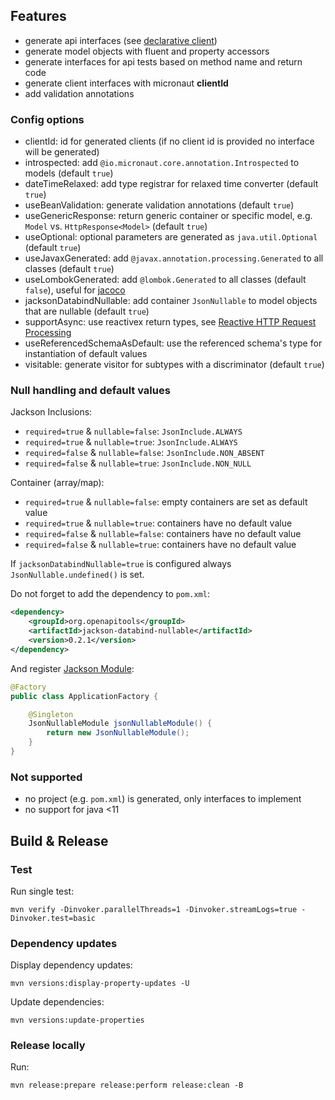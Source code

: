 ## Features

 * generate api interfaces (see [declarative client](https://docs.micronaut.io/2.4.2/guide/index.html#clientAnnotation))
 * generate model objects with fluent and property accessors
 * generate interfaces for api tests based on method name and return code
 * generate client interfaces with micronaut **clientId**
 * add validation annotations

### Config options

 * clientId: id for generated clients (if no client id is provided no interface will be generated)
 * introspected: add `@io.micronaut.core.annotation.Introspected` to models (default `true`)
 * dateTimeRelaxed: add type registrar for relaxed time converter (default `true`)
 * useBeanValidation: generate validation annotations (default `true`)
 * useGenericResponse: return generic container or specific model, e.g. `Model` vs. `HttpResponse<Model>` (default `true`)
 * useOptional: optional parameters are generated as `java.util.Optional` (default `true`)
 * useJavaxGenerated: add `@javax.annotation.processing.Generated` to all classes (default `true`)
 * useLombokGenerated: add `@lombok.Generated` to all classes (default `false`), useful for [jacoco](https://github.com/jacoco/jacoco/pull/731)
 * jacksonDatabindNullable: add container `JsonNullable` to model objects that are nullable (default `true`)
 * supportAsync: use reactivex return types, see [Reactive HTTP Request Processing](https://docs.micronaut.io/2.4.2/guide/index.html#reactiveServer)
 * useReferencedSchemaAsDefault: use the referenced schema's type for instantiation of default values
 * visitable: generate visitor for subtypes with a discriminator (default `true`)

### Null handling and default values

Jackson Inclusions:
 * `required=true` & `nullable=false`: `JsonInclude.ALWAYS`
 * `required=true` & `nullable=true`: `JsonInclude.ALWAYS`
 * `required=false` & `nullable=false`: `JsonInclude.NON_ABSENT`
 * `required=false` & `nullable=true`: `JsonInclude.NON_NULL`

Container (array/map):
 * `required=true` & `nullable=false`: empty containers are set as default value
 * `required=true` & `nullable=true`:  containers have no default value
 * `required=false` & `nullable=false`: containers have no default value
 * `required=false` & `nullable=true`: containers have no default value
 
If `jacksonDatabindNullable=true` is configured always `JsonNullable.undefined()` is set.

Do not forget to add the dependency to `pom.xml`:
```xml
<dependency>
	<groupId>org.openapitools</groupId>
	<artifactId>jackson-databind-nullable</artifactId>
	<version>0.2.1</version>
</dependency>
```

And register [Jackson Module](https://github.com/OpenAPITools/jackson-databind-nullable):
```java
@Factory
public class ApplicationFactory {

	@Singleton
	JsonNullableModule jsonNullableModule() {
		return new JsonNullableModule();
	}
}
```

### Not supported

 * no project (e.g. `pom.xml`) is generated, only interfaces to implement
 * no support for java <11

## Build & Release

### Test

Run single test:
```
mvn verify -Dinvoker.parallelThreads=1 -Dinvoker.streamLogs=true -Dinvoker.test=basic
```

### Dependency updates

Display dependency updates:
```
mvn versions:display-property-updates -U
```

Update dependencies:
```
mvn versions:update-properties
```

### Release locally

Run:
```
mvn release:prepare release:perform release:clean -B
```
